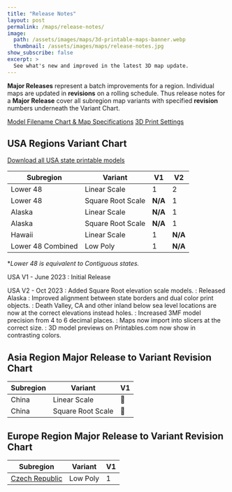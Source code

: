 ```yaml
---
title: "Release Notes"
layout: post
permalink: /maps/release-notes/
image: 
  path: /assets/images/maps/3d-printable-maps-banner.webp
  thumbnail: /assets/images/maps/release-notes.jpg
show_subscribe: false
excerpt: >
  See what's new and improved in the latest 3D map update.
---
```


**Major Releases** represent a batch improvements for a region. Individual maps are updated in **revisions** on a rolling schedule. Thus release notes for a **Major Release** cover all subregion map variants with specified **revision** numbers underneath the Variant Chart.

[Model Filename Chart & Map Specifications](https://ansonliu.com/maps/specifications/)
[3D Print Settings](https://ansonliu.com/maps/print-settings/)

## USA Regions Variant Chart

[Download all USA state printable models](https://www.printables.com/@ansonl/collections/714909)

| Subregion | Variant | V1 | V2 |
| --- | --- | --- | --- |
| Lower 48 | Linear Scale | 1 | 2 |
| Lower 48 | Square Root Scale | __N/A__ | 1 |
| Alaska | Linear Scale | __N/A__ | 1 |
| Alaska | Square Root Scale | __N/A__ | 1 |
| Hawaii | Linear Scale | 1 | __N/A__ |
| Lower 48 Combined | Low Poly | 1 | __N/A__ |

**Lower 48 is equivalent to Contiguous states.*

USA V1 - June 2023
: Initial Release

USA V2 - Oct 2023
: Added Square Root elevation scale models.
: Released Alaska
: Improved alignment between state borders and dual color print objects.
: Death Valley, CA and other inland below sea level locations are now at the correct elevations instead holes.
: Increased 3MF model precision from 4 to 6 decimal places.
: Maps now import into slicers at the correct size.
: 3D model previews on Printables.com now show in contrasting colors.

## Asia Region Major Release to Variant Revision Chart

| Subregion | Variant | V1 |
| --- | --- | --- |
| China | Linear Scale | 🚧 |
| China | Square Root Scale | 🚧 |

## Europe Region Major Release to Variant Revision Chart

| Subregion | Variant | V1 |
| --- | --- | --- |
| [Czech Republic](https://www.printables.com/model/552399-low-poly-czech-republic-ceska-republika-cz) | Low Poly | 1 |
